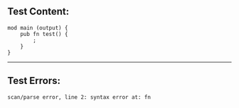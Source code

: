 
Test Content: 
-------------------------
```
mod main (output) {
    pub fn test() {
        ;
    }
}
```
------------------------

Test Errors:
-------------------------
```
scan/parse error, line 2: syntax error at: fn
```
